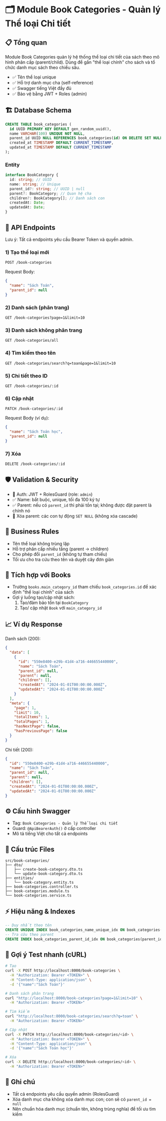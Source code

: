 # 🗂️ Module Book Categories - Quản lý Thể loại Chi tiết

## 📋 Tổng quan

Module Book Categories quản lý hệ thống thể loại chi tiết của sách theo mô hình phân cấp (parent/child). Dùng để gắn "thể loại chính" cho sách và tổ chức danh mục sách theo chiều sâu.

- ✅ Tên thể loại unique
- ✅ Hỗ trợ danh mục cha (self-reference)
- ✅ Swagger tiếng Việt đầy đủ
- ✅ Bảo vệ bằng JWT + Roles (admin)

## 🏗️ Database Schema

```sql
CREATE TABLE book_categories (
  id UUID PRIMARY KEY DEFAULT gen_random_uuid(),
  name VARCHAR(100) UNIQUE NOT NULL,
  parent_id UUID NULL REFERENCES book_categories(id) ON DELETE SET NULL,
  created_at TIMESTAMP DEFAULT CURRENT_TIMESTAMP,
  updated_at TIMESTAMP DEFAULT CURRENT_TIMESTAMP
);
```

### Entity

```typescript
interface BookCategory {
  id: string; // UUID
  name: string; // Unique
  parent_id?: string; // UUID | null
  parent?: BookCategory; // Quan hệ cha
  children?: BookCategory[]; // Danh sách con
  createdAt: Date;
  updatedAt: Date;
}
```

## 🚀 API Endpoints

Lưu ý: Tất cả endpoints yêu cầu Bearer Token và quyền admin.

### 1) Tạo thể loại mới

```http
POST /book-categories
```

Request Body:

```json
{
  "name": "Sách Toán",
  "parent_id": null
}
```

### 2) Danh sách (phân trang)

```http
GET /book-categories?page=1&limit=10
```

### 3) Danh sách không phân trang

```http
GET /book-categories/all
```

### 4) Tìm kiếm theo tên

```http
GET /book-categories/search?q=toan&page=1&limit=10
```

### 5) Chi tiết theo ID

```http
GET /book-categories/:id
```

### 6) Cập nhật

```http
PATCH /book-categories/:id
```

Request Body (ví dụ):

```json
{
  "name": "Sách Toán học",
  "parent_id": null
}
```

### 7) Xóa

```http
DELETE /book-categories/:id
```

## 🛡️ Validation & Security

- 🔐 Auth: JWT + RolesGuard (role: `admin`)
- ✅ Name: bắt buộc, unique, tối đa 100 ký tự
- ✅ Parent: nếu có `parent_id` thì phải tồn tại; không được đặt parent là chính nó
- 🔁 Xóa parent: các con tự động `SET NULL` (không xóa cascade)

## 📜 Business Rules

- Tên thể loại không trùng lặp
- Hỗ trợ phân cấp nhiều tầng (parent → children)
- Cho phép đổi `parent_id` (không tự tham chiếu)
- Tối ưu cho tra cứu theo tên và duyệt cây đơn giản

## 🔗 Tích hợp với Books

- Trường `books.main_category_id` tham chiếu `book_categories.id` để xác định "thể loại chính" của sách
- Gợi ý luồng tạo/cập nhật sách:
  1. Tạo/đảm bảo tồn tại `BookCategory`
  2. Tạo/ cập nhật `Book` với `main_category_id`

## 📈 Ví dụ Response

Danh sách (200):

```json
{
  "data": [
    {
      "id": "550e8400-e29b-41d4-a716-446655440000",
      "name": "Sách Toán",
      "parent_id": null,
      "parent": null,
      "children": [],
      "createdAt": "2024-01-01T00:00:00.000Z",
      "updatedAt": "2024-01-01T00:00:00.000Z"
    }
  ],
  "meta": {
    "page": 1,
    "limit": 10,
    "totalItems": 1,
    "totalPages": 1,
    "hasNextPage": false,
    "hasPreviousPage": false
  }
}
```

Chi tiết (200):

```json
{
  "id": "550e8400-e29b-41d4-a716-446655440000",
  "name": "Sách Toán",
  "parent_id": null,
  "parent": null,
  "children": [],
  "createdAt": "2024-01-01T00:00:00.000Z",
  "updatedAt": "2024-01-01T00:00:00.000Z"
}
```

## ⚙️ Cấu hình Swagger

- Tag: `Book Categories - Quản lý Thể loại chi tiết`
- Guard: `@ApiBearerAuth()` ở cấp controller
- Mô tả tiếng Việt cho tất cả endpoints

## 📁 Cấu trúc Files

```
src/book-categories/
├── dto/
│   ├── create-book-category.dto.ts
│   └── update-book-category.dto.ts
├── entities/
│   └── book-category.entity.ts
├── book-categories.controller.ts
├── book-categories.module.ts
└── book-categories.service.ts
```

## ⚡ Hiệu năng & Indexes

```sql
-- Duy nhất theo tên
CREATE UNIQUE INDEX book_categories_name_unique_idx ON book_categories(name);
-- Tra cứu theo parent
CREATE INDEX book_categories_parent_id_idx ON book_categories(parent_id);
```

## 🧪 Gợi ý Test nhanh (cURL)

```bash
# Tạo
curl -X POST http://localhost:8000/book-categories \
  -H "Authorization: Bearer <TOKEN>" \
  -H "Content-Type: application/json" \
  -d '{"name":"Sách Toán"}'

# Danh sách phân trang
curl "http://localhost:8000/book-categories?page=1&limit=10" \
  -H "Authorization: Bearer <TOKEN>"

# Tìm kiếm
curl "http://localhost:8000/book-categories/search?q=toan" \
  -H "Authorization: Bearer <TOKEN>"

# Cập nhật
curl -X PATCH http://localhost:8000/book-categories/<id> \
  -H "Authorization: Bearer <TOKEN>" \
  -H "Content-Type: application/json" \
  -d '{"name":"Sách Toán học"}'

# Xóa
curl -X DELETE http://localhost:8000/book-categories/<id> \
  -H "Authorization: Bearer <TOKEN>"
```

## 📝 Ghi chú

- Tất cả endpoints yêu cầu quyền admin (RolesGuard)
- Xóa danh mục cha không xóa danh mục con; con sẽ có `parent_id = null`
- Nên chuẩn hóa danh mục (chuẩn tên, không trùng nghĩa) để tối ưu tìm kiếm
